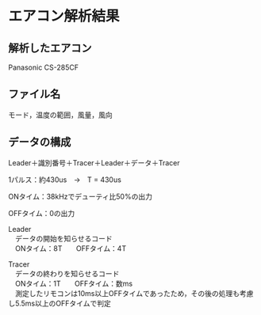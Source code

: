 # エアコン解析結果

## 解析したエアコン  
Panasonic CS-285CF

## ファイル名  
モード，温度の範囲，風量，風向

## データの構成
Leader＋識別番号＋Tracer＋Leader＋データ＋Tracer

1パルス：約430us　→　T = 430us

ONタイム：38kHzでデューティ比50%の出力

OFFタイム：0の出力


Leader  
　データの開始を知らせるコード  
　ONタイム：8T　　OFFタイム：4T

Tracer  
　データの終わりを知らせるコード  
　ONタイム：1T　　OFFタイム：数ms  
　測定したリモコンは10ms以上OFFタイムであったため，その後の処理も考慮し5.5ms以上のOFFタイムで判定
